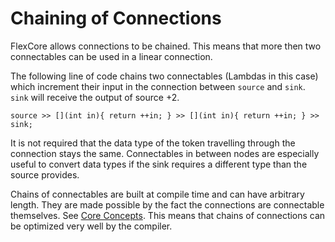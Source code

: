 # Chaining of Connections

FlexCore allows connections to be chained.
This means that more then two connectables can be used in a linear connection.

The following line of code chains two connectables (Lambdas in this case) which increment their input in the connection between `source` and `sink`. `sink` will receive the output of source +2.
~~~{.cpp}
source >> [](int in){ return ++in; } >> [](int in){ return ++in; } >> sink;
~~~

It is not required that the data type of the token travelling through the connection stays the same.
Connectables in between nodes are especially useful to convert data types if the sink requires a different type than the source provides.

Chains of connectables are built at compile time and can have arbitrary length.
They are made possible by the fact the connections are connectable themselves. See [Core Concepts](CoreConcept).
This means that chains of connections can be optimized very well by the compiler.